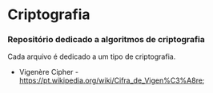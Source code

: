 # Criptografia
### Repositório dedicado a algoritmos de criptografia

Cada arquivo é dedicado a um tipo de criptografia.  

- Vigenère Cipher - https://pt.wikipedia.org/wiki/Cifra_de_Vigen%C3%A8re;
